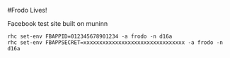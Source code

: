 #Frodo Lives!

Facebook test site built on muninn


    rhc set-env FBAPPID=012345678901234 -a frodo -n d16a
    rhc set-env FBAPPSECRET=xxxxxxxxxxxxxxxxxxxxxxxxxxxxxxxx -a frodo -n d16a



